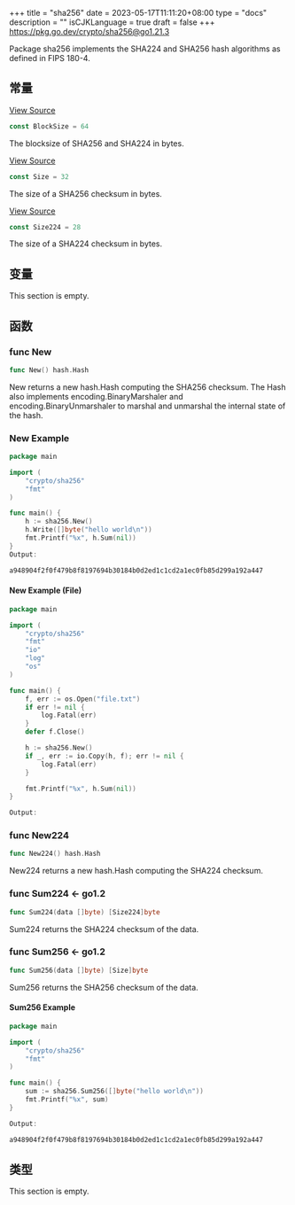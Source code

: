 +++
title = "sha256"
date = 2023-05-17T11:11:20+08:00
type = "docs"
description = ""
isCJKLanguage = true
draft = false
+++
https://pkg.go.dev/crypto/sha256@go1.21.3

Package sha256 implements the SHA224 and SHA256 hash algorithms as defined in FIPS 180-4.

## 常量 

[View Source](https://cs.opensource.google/go/go/+/go1.20.1:src/crypto/sha256/sha256.go;l=29)

``` go
const BlockSize = 64
```

The blocksize of SHA256 and SHA224 in bytes.

[View Source](https://cs.opensource.google/go/go/+/go1.20.1:src/crypto/sha256/sha256.go;l=23)

``` go
const Size = 32
```

The size of a SHA256 checksum in bytes.

[View Source](https://cs.opensource.google/go/go/+/go1.20.1:src/crypto/sha256/sha256.go;l=26)

``` go
const Size224 = 28
```

The size of a SHA224 checksum in bytes.

## 变量

This section is empty.

## 函数

### func New 

``` go
func New() hash.Hash
```

New returns a new hash.Hash computing the SHA256 checksum. The Hash also implements encoding.BinaryMarshaler and encoding.BinaryUnmarshaler to marshal and unmarshal the internal state of the hash.

### New Example

```go
package main

import (
	"crypto/sha256"
	"fmt"
)

func main() {
	h := sha256.New()
	h.Write([]byte("hello world\n"))
	fmt.Printf("%x", h.Sum(nil))
}
Output:

a948904f2f0f479b8f8197694b30184b0d2ed1c1cd2a1ec0fb85d299a192a447
```



#### New Example (File)

```go
package main

import (
	"crypto/sha256"
	"fmt"
	"io"
	"log"
	"os"
)

func main() {
	f, err := os.Open("file.txt")
	if err != nil {
		log.Fatal(err)
	}
	defer f.Close()

	h := sha256.New()
	if _, err := io.Copy(h, f); err != nil {
		log.Fatal(err)
	}

	fmt.Printf("%x", h.Sum(nil))
}

Output:
```



### func New224 

``` go
func New224() hash.Hash
```

New224 returns a new hash.Hash computing the SHA224 checksum.

### func Sum224  <- go1.2

``` go
func Sum224(data []byte) [Size224]byte
```

Sum224 returns the SHA224 checksum of the data.

### func Sum256  <- go1.2

``` go
func Sum256(data []byte) [Size]byte
```

Sum256 returns the SHA256 checksum of the data.

#### Sum256  Example

```go
package main

import (
	"crypto/sha256"
	"fmt"
)

func main() {
	sum := sha256.Sum256([]byte("hello world\n"))
	fmt.Printf("%x", sum)
}

Output:

a948904f2f0f479b8f8197694b30184b0d2ed1c1cd2a1ec0fb85d299a192a447
```



## 类型

This section is empty.